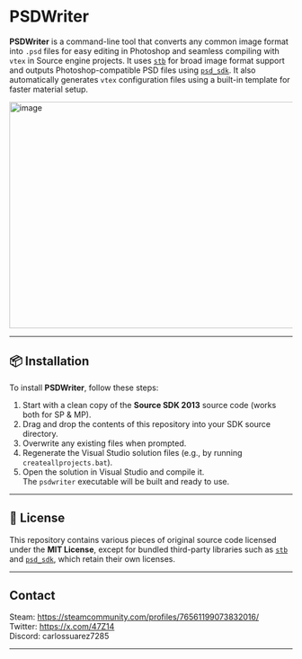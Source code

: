 # PSDWriter

**PSDWriter** is a command-line tool that converts any common image format into `.psd` files for easy editing in Photoshop and seamless compiling with `vtex` in Source engine projects. It uses [`stb`](https://github.com/nothings/stb) for broad image format support and outputs Photoshop-compatible PSD files using [`psd_sdk`](https://github.com/MolecularMatters/psd_sdk).  It also automatically generates `vtex` configuration files using a built-in template for faster material setup.

<img width="1278" height="403" alt="image" src="https://github.com/user-attachments/assets/cb138956-68b0-411c-aa61-fa74fe97b63d" />

---

## 📦 Installation

To install **PSDWriter**, follow these steps:

1. Start with a clean copy of the **Source SDK 2013** source code (works both for SP & MP).
2. Drag and drop the contents of this repository into your SDK source directory.
3. Overwrite any existing files when prompted.
4. Regenerate the Visual Studio solution files (e.g., by running `createallprojects.bat`).
5. Open the solution in Visual Studio and compile it.  
   The `psdwriter` executable will be built and ready to use.

---

## 📄 License

This repository contains various pieces of original source code licensed under the **MIT License**, except for bundled third-party libraries such as [`stb`](https://github.com/nothings/stb) and [`psd_sdk`](https://github.com/MolecularMatters/psd_sdk), which retain their own licenses.

---

## Contact

Steam: https://steamcommunity.com/profiles/76561199073832016/  
Twitter: https://x.com/47Z14  
Discord: carlossuarez7285  

---

